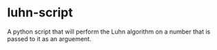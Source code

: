 # luhn-script
A python script that will perform the Luhn algorithm on a number that is passed to it as an arguement.
